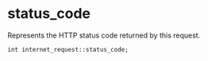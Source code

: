 # status_code
Represents the HTTP status code returned by this request.

`int internet_request::status_code;`

